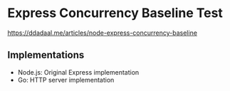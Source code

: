 # Express Concurrency Baseline Test

https://ddadaal.me/articles/node-express-concurrency-baseline

## Implementations

- Node.js: Original Express implementation
- Go: HTTP server implementation